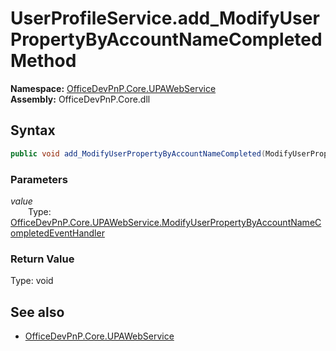 # UserProfileService.add_ModifyUserPropertyByAccountNameCompleted Method  
  

**Namespace:** [OfficeDevPnP.Core.UPAWebService](OfficeDevPnP.Core.UPAWebService.md)  
**Assembly:** OfficeDevPnP.Core.dll  
## Syntax
```C#
public void add_ModifyUserPropertyByAccountNameCompleted(ModifyUserPropertyByAccountNameCompletedEventHandler value)
```
### Parameters
*value*  
&emsp;&emsp;Type: [OfficeDevPnP.Core.UPAWebService.ModifyUserPropertyByAccountNameCompletedEventHandler](OfficeDevPnP.Core.UPAWebService.ModifyUserPropertyByAccountNameCompletedEventHandler.md)  

### Return Value
Type: void  

## See also
- [OfficeDevPnP.Core.UPAWebService](OfficeDevPnP.Core.UPAWebService.md)
